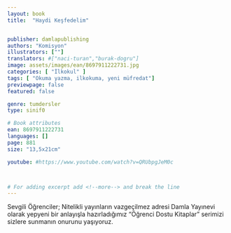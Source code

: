 ```yaml
---
layout: book
title:  "Haydi Keşfedelim"


publisher: damlapublishing
authors: "Komisyon"
illustrators: [""]
translators: #["naci-turan","burak-dogru"]
image: assets/images/ean/8697911222731.jpg
categories: [ "İlkokul" ]
tags: [ "Okuma yazma, ilkokuma, yeni müfredat"]
previewpage: false
featured: false

genre: tumdersler
type: sinif0

# Book attributes
ean: 8697911222731
languages: []
page: 881
size: "13,5x21cm"

youtube: #https://www.youtube.com/watch?v=QRUbpgJeM0c



# For adding excerpt add <!--more--> and break the line
---
```

Sevgili Öğrenciler; Nitelikli yayınların vazgeçilmez adresi Damla Yayınevi olarak yepyeni bir anlayışla hazırladığımız “Öğrenci Dostu Kitaplar” serimizi sizlere sunmanın onurunu yaşıyoruz. 

